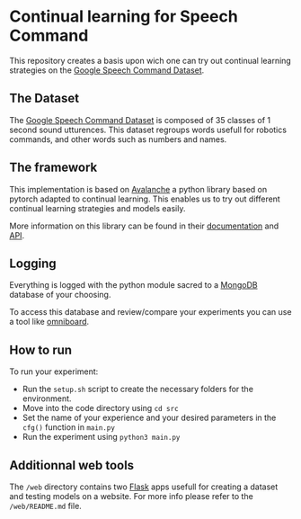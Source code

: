 # Continual learning for Speech Command

This repository creates a basis upon wich one can try out continual learning strategies on the [Google Speech Command Dataset](http://arxiv.org/abs/1804.03209).

## The Dataset

The [Google Speech Command Dataset](http://arxiv.org/abs/1804.03209) is composed of 35 classes of 1 second sound utturences. This dataset regroups words usefull for robotics commands, and other words such as numbers and names.

## The framework

This implementation is based on [Avalanche](https://arxiv.org/abs/2104.00405) a python library based on pytorch adapted to continual learning. This enables us to try out different continual learning strategies and models easily.

More information on this library can be found in their [documentation](https://avalanche.continualai.org/) and [API](https://avalanche-api.continualai.org/en/v0.3.1/).

## Logging

Everything is logged with the python module sacred to a [MongoDB](https://www.mongodb.com/) database of your choosing.

To access this database and review/compare your experiments you can use a tool like [omniboard](https://github.com/vivekratnavel/omniboard).

## How to run

To run your experiment:

- Run the `setup.sh` script to create the necessary folders for the environment.
- Move into the code directory using `cd src`
- Set the name of your experience and your desired parameters in the `cfg()` function in `main.py`
- Run the experiment using `python3 main.py`

## Additionnal web tools

The `/web` directory contains two [Flask](https://flask.palletsprojects.com/en/2.3.x/) apps usefull for creating a dataset and testing models on a website. For more info please refer to the `/web/README.md` file.
